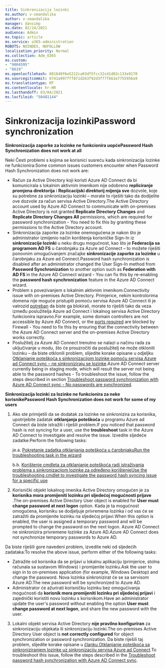 ```yaml
---
title: Sinkronizacija lozinki
ms.author: v-smandalika
author: v-smandalika
manager: dansimp
ms.date: 02/24/2021
audience: Admin
ms.topic: article
ms.service: o365-administration
ROBOTS: NOINDEX, NOFOLLOW
localization_priority: Normal
ms.collection: Adm_O365
ms.custom:
- "9004595"
- "8619"
ms.openlocfilehash: 601649f6e5212ca03df5fcc32cd1d02c133e9170
ms.sourcegitcommit: 6741a997fff871d263f92d3ff7fb61e7755956a9
ms.translationtype: MT
ms.contentlocale: hr-HR
ms.lasthandoff: 03/04/2021
ms.locfileid: "50481144"
---
```

# <a name="password-synchronization"></a><span data-ttu-id="c0624-102">Sinkronizacija lozinki</span><span class="sxs-lookup"><span data-stu-id="c0624-102">Password synchronization</span></span>

<span data-ttu-id="c0624-103">**Sinkronizacija zaporke za lozinke ne funkcionira uopće**</span><span class="sxs-lookup"><span data-stu-id="c0624-103">**Password Hash Synchronization does not work at all**</span></span>

<span data-ttu-id="c0624-104">Neki Česti problemi s kojima se korisnici susreću kada sinkronizacija lozinke ne funkcionira:</span><span class="sxs-lookup"><span data-stu-id="c0624-104">Some common issues customers encounter when Password Hash Synchronization does not work are:</span></span>

- <span data-ttu-id="c0624-105">Račun za Active Directory koji koristi Azure AD Connect da bi komunicirala s lokalnim aktivnim imenikom nije odobreno **repliciranje promjena direktorija** i **Replicacijski direktorij mijenja sve** dozvole, koje su potrebne za sinkronizaciju lozinki – morate to riješiti tako da dodijelite ove dozvole za račun servisa Active Directory.</span><span class="sxs-lookup"><span data-stu-id="c0624-105">The Active Directory account used by Azure AD Connect to communicate with on-premises Active Directory is not granted **Replicate Directory Changes** and **Replicate Directory Changes All** permissions, which are required for password synchronization - You need to fix this by granting these permissions to the Active Directory account.</span></span>
- <span data-ttu-id="c0624-106">Sinkronizacija zaporke za lozinke onemogućena je nakon što je administrator izmijenio način korištenja korisničke Sign-In iz **sinkronizacije lozinki** u neku drugu mogućnost, kao što je **Federacija sa programom AD FS** u čarobnjaku za Azure ad Connect – to možete riješiti ponovnim omogućivanjem značajke **sinkronizacije zaporke za lozinke** u čarobnjaku za Azure ad Connect.</span><span class="sxs-lookup"><span data-stu-id="c0624-106">Password hash synchronization is disabled after an administrator changed the User Sign-In method from **Password Synchronization** to another option such as **Federation with AD FS** in the Azure AD Connect wizard - You can fix this by re-enabling the **password hash synchronization** feature in the Azure AD Connect wizard.</span></span>
- <span data-ttu-id="c0624-107">Problem s povezivanjem s lokalnim aktivnim imenikom.</span><span class="sxs-lookup"><span data-stu-id="c0624-107">Connectivity issue with on-premises Active Directory.</span></span> <span data-ttu-id="c0624-108">Primjerice, nekim kontrolorima domena nije moguće pristupiti pomoću servisa Azure AD Connect ili je vatrozid [potreban](https://docs.microsoft.com/azure/active-directory/hybrid/reference-connect-ports) da biste ga blokirali, morate to riješiti tako da veza između poslužitelja Azure ad Connect i lokalnog servisa Active Directory funkcionira ispravno.</span><span class="sxs-lookup"><span data-stu-id="c0624-108">For example, some domain controllers are not accessible by Azure AD Connect, or the [ports required](https://docs.microsoft.com/azure/active-directory/hybrid/reference-connect-ports) are blocked by Firewall - You need to fix this by ensuring that the connectivity between the Azure AD Connect server and the on-premises Active Directory works correctly.</span></span>
- <span data-ttu-id="c0624-109">Poslužitelj za Azure AD Connect trenutno se nalazi u načinu rada za uključivanje u modu, što će prouzročiti da poslužitelj ne može otkloniti lozinku – da biste otklonili problem, slijedite korake opisane u odjeljku [Otklanjanje poteškoća s sinkronizacijom lozinke pomoću servisa Azure ad Connect sync – ne sinkroniziraju se lozinke](https://docs.microsoft.com/azure/active-directory/hybrid/tshoot-connect-password-hash-synchronization).</span><span class="sxs-lookup"><span data-stu-id="c0624-109">Azure AD Connect server currently being in staging mode, which will result the server not being able to the password hashes - To troubleshoot the issue, follow the steps described in section [Troubleshoot password synchronization with Azure AD Connect sync - No passwords are synchronized](https://docs.microsoft.com/azure/active-directory/hybrid/tshoot-connect-password-hash-synchronization).</span></span>

<span data-ttu-id="c0624-110">**Sinkronizacija lozinki za lozinke ne funkcionira za neke korisnike**</span><span class="sxs-lookup"><span data-stu-id="c0624-110">**Password Hash Synchronization does not work for some of my users**</span></span>

1. <span data-ttu-id="c0624-111">Ako ste primijetili da se dodatak za lozinke ne sinkronizira za korisnika, upotrijebite zadatak **otklanjanja poteškoća** u programu Azure ad Connect da biste istražili i riješili problem.</span><span class="sxs-lookup"><span data-stu-id="c0624-111">If you noticed that password hash is not syncing for a user, use the **troubleshoot** task in the Azure AD Connect to investigate and resolve the issue.</span></span> <span data-ttu-id="c0624-112">Izvedite sljedeće zadatke:</span><span class="sxs-lookup"><span data-stu-id="c0624-112">Perform the following tasks:</span></span>

    <span data-ttu-id="c0624-113">je.</span><span class="sxs-lookup"><span data-stu-id="c0624-113">a.</span></span> [<span data-ttu-id="c0624-114">Pokretanje zadatka otklanjanja poteškoća u čarobnjaku</span><span class="sxs-lookup"><span data-stu-id="c0624-114">Run the troubleshooting task in the wizard</span></span>](https://docs.microsoft.com/azure/active-directory/hybrid/tshoot-connect-objectsync)

    <span data-ttu-id="c0624-115">b.</span><span class="sxs-lookup"><span data-stu-id="c0624-115">b.</span></span> [<span data-ttu-id="c0624-116">Korištenje cmdleta za otklanjanje poteškoća radi istraživanja problema s sinkronizacijom lozinke za određeno korištenje</span><span class="sxs-lookup"><span data-stu-id="c0624-116">Use the troubleshooting cmdlet to investigate the password hash syncing issue for a specific use</span></span>](https://docs.microsoft.com/azure/active-directory/hybrid/tshoot-connect-password-hash-synchronization)

2. <span data-ttu-id="c0624-117">Korisnički objekt lokalnog imenika Active Directory omogućen je za **korisnika mora promijeniti lozinku pri sljedećoj mogućnosti prijave** .</span><span class="sxs-lookup"><span data-stu-id="c0624-117">The on-premises Active Directory User object is enabled for **User must change password at next logon** option.</span></span> <span data-ttu-id="c0624-118">Kada je ta mogućnost omogućena, korisniku se dodjeljuje privremena lozinka i od vas će se zatražiti da promijenite lozinku na sljedećoj prijavi.</span><span class="sxs-lookup"><span data-stu-id="c0624-118">When this option is enabled, the user is assigned a temporary password and will be prompted to change the password on the next logon.</span></span> <span data-ttu-id="c0624-119">Azure AD Connect ne sinkronizira privremene lozinke za Azure AD.</span><span class="sxs-lookup"><span data-stu-id="c0624-119">Azure AD Connect does not synchronize temporary passwords to Azure AD.</span></span>

<span data-ttu-id="c0624-120">Da biste riješili gore navedeni problem, izvedite neki od sljedećih zadataka:</span><span class="sxs-lookup"><span data-stu-id="c0624-120">To resolve the above issue, perform either of the following tasks:</span></span>

- <span data-ttu-id="c0624-121">Zatražite od korisnika da se prijavi u lokalnu aplikaciju (primjerice, stolna računala sa sustavom Windows) i promijenite lozinku.</span><span class="sxs-lookup"><span data-stu-id="c0624-121">Ask the user to sign in to on-premises application (for example, Windows Desktop) and change the password.</span></span> <span data-ttu-id="c0624-122">Nova lozinka sinkronizirat će se sa servisom Azure AD.</span><span class="sxs-lookup"><span data-stu-id="c0624-122">The new password will be synchronized to Azure AD.</span></span>
- <span data-ttu-id="c0624-123">Administrator će ažurirati korisničku lozinku bez omogućivanja mogućnosti da **korisnik mora promijeniti lozinku pri sljedećoj prijavi** i zajednički koristiti novu lozinku s korisnikom.</span><span class="sxs-lookup"><span data-stu-id="c0624-123">Have an administrator update the user's password without enabling the option **User must change password at next logon**, and share the new password with the user.</span></span>

3. <span data-ttu-id="c0624-124">Lokalni objekt servisa Active Directory **nije pravilno konfiguriran** za sinkronizaciju objekata ili sinkronizaciju lozinki.</span><span class="sxs-lookup"><span data-stu-id="c0624-124">The on-premises Active Directory User object is **not correctly configured** for object synchronization or password synchronization.</span></span> <span data-ttu-id="c0624-125">Da biste riješili taj problem, slijedite korake opisane u [članku Otklanjanje poteškoća sa sinkroniziranjem lozinke uz sinkronizaciju servisa Azure ad Connect](https://docs.microsoft.com/azure/active-directory/hybrid/tshoot-connect-password-hash-synchronization).</span><span class="sxs-lookup"><span data-stu-id="c0624-125">To troubleshoot this issue, follow the steps described in the [Troubleshoot password hash synchronization with Azure AD Connect sync](https://docs.microsoft.com/azure/active-directory/hybrid/tshoot-connect-password-hash-synchronization).</span></span>







